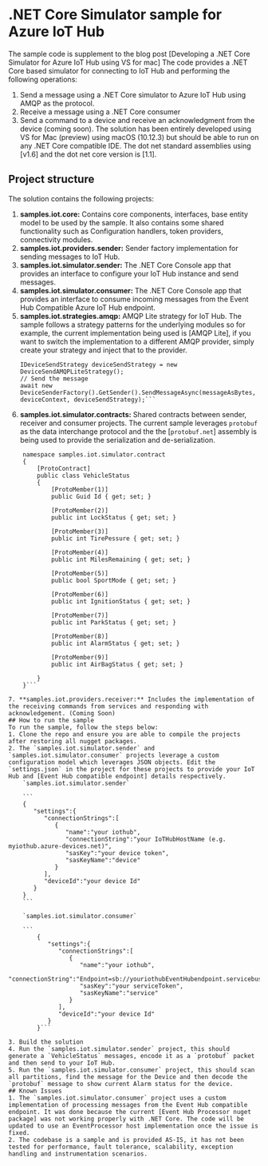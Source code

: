 
# **.NET Core Simulator sample for Azure IoT Hub**
The sample code is supplement to the blog post [Developing a .NET Core Simulator for Azure IoT Hub using VS for mac]
The code provides a .NET Core based simulator for connecting to IoT Hub and performing the following operations:
1. Send a message using a .NET Core simulator to Azure IoT Hub using AMQP as the protocol.
2. Receive a message using a .NET Core consumer
3. Send a command to a device and receive an acknowledgment from the device (coming soon).
The solution has been entirely developed using VS for Mac (preview) using macOS (10.12.3) but should be able to run on any .NET Core compatible IDE. The dot net standard assemblies using [v1.6] and the dot net core version is [1.1].
## Project structure
The solution contains the following projects:
1. **samples.iot.core:** Contains core components, interfaces, base entity model to be used by the sample. It also contains some shared functionality such as Configuration handlers, token providers, connectivity modules.
2.  **samples.iot.providers.sender:** Sender factory implementation for sending messages to IoT Hub.
3. **samples.iot.simulator.sender:** The .NET Core Console app that provides an interface to configure your IoT Hub instance and send messages.
4. **samples.iot.simulator.consumer:** The .NET Core Console app that provides an interface to consume incoming messages from the Event Hub Compatible Azure IoT Hub endpoint. 
5. **samples.iot.strategies.amqp:** AMQP Lite strategy for IoT Hub. The sample follows a strategy patterns for the underlying modules so for example, the current implementation being used is [AMQP Lite], if you want to switch the implementation to a different AMQP provider, simply create your strategy and inject that to the provider. 
	```//Using AMQP lite strategy to send the message
	IDeviceSendStrategy deviceSendStrategy = new DeviceSendAMQPLiteStrategy();
	// Send the message
	await new DeviceSenderFactory().GetSender().SendMessageAsync(messageAsBytes, deviceContext, deviceSendStrategy);```
6. **samples.iot.simulator.contracts:** Shared contracts between sender, receiver and consumer projects. The current sample leverages `protobuf` as the data interchange protocol and the the [`protobuf.net`] assembly is being used to provide the serialization and de-serialization. 

```
	namespace samples.iot.simulator.contract
	{
		[ProtoContract]
		public class VehicleStatus
		{
			[ProtoMember(1)]
			public Guid Id { get; set; }
	
			[ProtoMember(2)]
			public int LockStatus { get; set; }
	
			[ProtoMember(3)]
			public int TirePessure { get; set; }
	
			[ProtoMember(4)]
			public int MilesRemaining { get; set; }
	
			[ProtoMember(5)]
			public bool SportMode { get; set; }
	
			[ProtoMember(6)]
			public int IgnitionStatus { get; set; }
	
			[ProtoMember(7)]
			public int ParkStatus { get; set; }
	
			[ProtoMember(8)]
			public int AlarmStatus { get; set; }
	
			[ProtoMember(9)]
			public int AirBagStatus { get; set; }
	
		}
	}```
	
7. **samples.iot.providers.receiver:** Includes the implementation of the receiving commands from services and responding with acknowledgement. (Coming Soon)
## How to run the sample
To run the sample, follow the steps below:
1. Clone the repo and ensure you are able to compile the projects after restoring all nugget packages.
2. The `samples.iot.simulator.sender` and `samples.iot.simulator.consumer` projects leverage a custom configuration model which leverages JSON objects. Edit the `settings.json` in the project for these projects to provide your IoT Hub and [Event Hub compatible endpoint] details respectively.
	`samples.iot.simulator.sender`

	```
	{
	   "settings":{
		  "connectionStrings":[
			 {
				"name":"your iothub",
				"connectionString":"your IoTHubHostName (e.g. myiothub.azure-devices.net)",
				"sasKey":"your device token",
				"sasKeyName":"device"
			 }
		  ],
		  "deviceId":"your device Id"
	   }
	}
	```
	
	`samples.iot.simulator.consumer`
	
	```
		{
		   "settings":{
			  "connectionStrings":[
				 {
					"name":"your iothub",
					"connectionString":"Endpoint=sb://youriothubEventHubendpoint.servicebus.windows.net/",
					"sasKey":"your serviceToken",
					"sasKeyName":"service"
				 }
			  ],
			  "deviceId":"your device Id"
		   }
		}```
		
3. Build the solution
4. Run the `samples.iot.simulator.sender` project, this should generate a `VehicleStatus` messages, encode it as a `protobuf` packet and then send to your IoT Hub.
5. Run the `samples.iot.simulator.consumer` project, this should scan all partitions, find the message for the Device and then decode the `protobuf` message to show current Alarm status for the device.
## Known Issues
1. The `samples.iot.simulator.consumer` project uses a custom implementation of processing messages from the Event Hub compatible endpoint. It was done because the current [Event Hub Processor nuget package] was not working properly with .NET Core. The code will be updated to use an EventProcessor host implementation once the issue is fixed.
2. The codebase is a sample and is provided AS-IS, it has not been tested for performance, fault tolerance, scalability, exception handling and instrumentation scenarios. 
